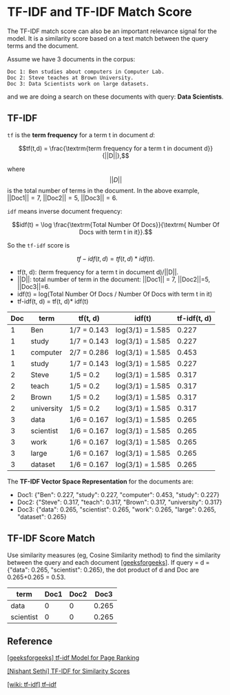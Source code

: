 
# TF-IDF and TF-IDF Match Score


The TF-IDF match score can also be an important relevance signal for the model. It is a similarity score based on a text match between the query terms and the document. 

Assume we have 3 documents in the corpus:

```
Doc 1: Ben studies about computers in Computer Lab.
Doc 2: Steve teaches at Brown University.
Doc 3: Data Scientists work on large datasets.
```

and we are doing a search on these documents with query: **Data Scientists**.

## TF-IDF 

`tf` is the **term frequency** for a term t in document $d$:

$$tf(t,d) = \frac{\textrm{term frequency for a term t in document d}}{||D||},$$

where $$||D||$$ is the total number of terms in the document. In the above example, $||\textrm{Doc1}|| = 7$, $||\textrm{Doc2}||=5$, $||\textrm{Doc3}||=6$.

`idf` means inverse document frequency:

$$idf(t) = \log \frac{\textrm{Total Number Of Docs}}{\textrm{ Number Of Docs with term t in it}}.$$

So the `tf-idf` score is

$$tf-idf(t, d) = tf(t, d)* idf(t).$$

* tf(t, d): (term frequency for a term t in document d)/||D||.
* ||D||: total number of term in the document: ||Doc1|| = 7, ||Doc2||=5, ||Doc3||=6.
* idf(t) = log(Total Number Of Docs / Number Of Docs with term t in it)
* tf-idf(t, d) = tf(t, d)* idf(t)


| Doc | term | tf(t, d) | idf(t) | tf-idf(t, d) |
| --- | --- | --- | --- | --- |
|  1  | Ben        | 1/7 = 0.143| log(3/1) = 1.585 | 0.227 |
|  1  | study      | 1/7 = 0.143| log(3/1) = 1.585 | 0.227 |
|  1  | computer   | 2/7 = 0.286| log(3/1) = 1.585 | 0.453 |
|  1  | study      | 1/7 = 0.143| log(3/1) = 1.585 | 0.227 |
|  2  | Steve      | 1/5 = 0.2  | log(3/1) = 1.585 | 0.317 | 
|  2  | teach      | 1/5 = 0.2  | log(3/1) = 1.585 | 0.317 | 
|  2  | Brown      | 1/5 = 0.2  | log(3/1) = 1.585 | 0.317 | 
|  2  | university | 1/5 = 0.2  | log(3/1) = 1.585 | 0.317 | 
|  3  | data       | 1/6 = 0.167| log(3/1) = 1.585 | 0.265 | 
|  3  | scientist  | 1/6 = 0.167| log(3/1) = 1.585 | 0.265 | 
|  3  | work       | 1/6 = 0.167| log(3/1) = 1.585 | 0.265 | 
|  3  | large      | 1/6 = 0.167| log(3/1) = 1.585 | 0.265 | 
|  3  | dataset    | 1/6 = 0.167| log(3/1) = 1.585 | 0.265 | 

The **TF-IDF Vector Space Representation** for the documents are:

* Doc1: {"Ben": 0.227, "study": 0.227, "computer": 0.453, "study": 0.227}
* Doc2: {"Steve": 0.317, "teach": 0.317, "Brown": 0.317, "university": 0.317}
* Doc3: {"data": 0.265, "scientist": 0.265, "work": 0.265, "large": 0.265, "dataset": 0.265}

## TF-IDF Score Match

Use similarity measures (eg, Cosine Similarity method) to find the similarity between the query and each document [[geeksforgeeks]][tf-idf Model for Page Ranking]. If query = d = {"data": 0.265, "scientist": 0.265}, the dot product of d and Doc are 0.265+0.265 = 0.53.

| term | Doc1 | Doc2 | Doc3 | 
| --- | --- | --- | --- | 
| data  |  0  | 0 | 0.265 | 
| scientist | 0 | 0 | 0.265 |



## Reference


[tf-idf Model for Page Ranking]: https://www.geeksforgeeks.org/tf-idf-model-for-page-ranking/#:~:text=tf%2Didf%20is%20a%20weighting,considered%20to%20be%20more%20important.&text=Let's%20us%20take%203%20documents%20to%20show%20how%20this%20works.
[[geeksforgeeks] tf-idf Model for Page Ranking](https://www.geeksforgeeks.org/tf-idf-model-for-page-ranking/#:~:text=tf%2Didf%20is%20a%20weighting,considered%20to%20be%20more%20important.&text=Let's%20us%20take%203%20documents%20to%20show%20how%20this%20works.)


[TF-IDF for Similarity Scores]: https://medium.datadriveninvestor.com/tf-idf-for-similarity-scores-391c3c8788e8
[[Nishant Sethi] TF-IDF for Similarity Scores](https://medium.datadriveninvestor.com/tf-idf-for-similarity-scores-391c3c8788e8)


[tf–idf]: https://en.wikipedia.org/wiki/Tf%E2%80%93idf
[[wiki: tf-idf] tf–idf](https://en.wikipedia.org/wiki/Tf%E2%80%93idf)


